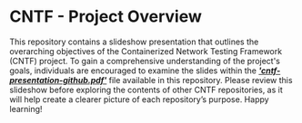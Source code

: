 # CNTF - Project Overview 
This repository contains a slideshow presentation that outlines the overarching objectives of the Containerized Network Testing Framework (CNTF) project. To gain a comprehensive understanding of the project's goals, individuals are encouraged to examine the slides within the [***'cntf-presentation-github.pdf'***](https://github.com/davidezeji/cntf-presentation/blob/main/cntf-presentation-github.pdf) file available in this repository. Please review this slideshow before exploring the contents of other CNTF repositories, as it will help create a clearer picture of each repository’s purpose. Happy learning!
